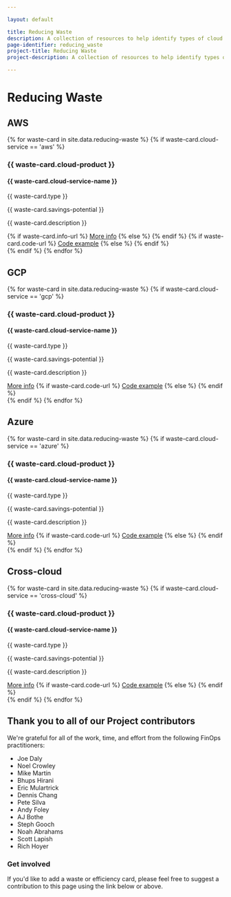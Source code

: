 ```yaml
---

layout: default

title: Reducing Waste
description: A collection of resources to help identify types of cloud cost waste by service provider, including links to additional tools.
page-identifier: reducing_waste
project-title: Reducing Waste
project-description: A collection of resources to help identify types of cloud cost waste by service provider, including links to additional tools.

---
```


# Reducing Waste

<h2>AWS</h2>

<div class="flex flex-col md:flex-row flex-wrap items-stretch">
{% for waste-card in site.data.reducing-waste %}
{% if waste-card.cloud-service == 'aws' %}
<div class="md:w-1/2 p-3 flex items-stretch">
<div class="w-full bg-gray-100 rounded-lg px-6 py-8 border-solid border-gray-100 border hover:border-green-500 transition-colors duration-200 shadow-sm cursor-pointer">
<h3 class="my-4 mt-0 text-lg font-normal text-gray-900 tracking-tight"> {{ waste-card.cloud-product }} </h3>
<h4 class="my-4 mt-0 text-lg font-normal text-gray-900 tracking-tight"> {{ waste-card.cloud-service-name }} </h4>

<p>{{ waste-card.type }}</p>
<p>{{ waste-card.savings-potential }}</p>
<p>{{ waste-card.description }}</p>
{% if waste-card.info-url %}
<a class="inline-flex justify-center py-2 px-2 border shadow-sm text-sm font-medium rounded-sm text-white bg-green-500 font-normal leading-none" href="{{ waste-card.info-url }}">More info</a>
{% else %}
{% endif %}
{% if waste-card.code-url %}
<a class="inline-flex justify-center py-2 px-2 border shadow-sm text-sm font-medium rounded-sm text-white bg-green-500 font-normal leading-none" href="{{ waste-card.code-url }}">Code example</a>
{% else %}
{% endif %}
</div>
</div>
{% endif %}
{% endfor %}
</div>

<h2>GCP</h2>

<div class="flex flex-col md:flex-row flex-wrap items-stretch">
{% for waste-card in site.data.reducing-waste %}
{% if waste-card.cloud-service == 'gcp' %}
<div class="md:w-1/2 p-3 flex items-stretch">
<div class="w-full bg-gray-100 rounded-lg px-6 py-8 border-solid border-gray-100 border hover:border-green-500 transition-colors duration-200 shadow-sm cursor-pointer">
<h3 class="my-4 mt-0 text-lg font-normal text-gray-900 tracking-tight"> {{ waste-card.cloud-product }} </h3>
<h4 class="my-4 mt-0 text-lg font-normal text-gray-900 tracking-tight"> {{ waste-card.cloud-service-name }} </h4>

<p>{{ waste-card.type }}</p>
<p>{{ waste-card.savings-potential }}</p>
<p>{{ waste-card.description }}</p>
<a class="inline-flex justify-center py-2 px-2 border shadow-sm text-sm font-medium rounded-sm text-white bg-green-500 font-normal leading-none" href="{{ waste-card.info-url }}">More info</a>
{% if waste-card.code-url %}
<a class="inline-flex justify-center py-2 px-2 border shadow-sm text-sm font-medium rounded-sm text-white bg-green-500 font-normal leading-none" href="{{ waste-card.code-url }}">Code example</a>
{% else %}
{% endif %}
</div>
</div>
{% endif %}
{% endfor %}
</div>

<h2>Azure</h2>

<div class="flex flex-col md:flex-row flex-wrap items-stretch">
{% for waste-card in site.data.reducing-waste %}
{% if waste-card.cloud-service == 'azure' %}
<div class="md:w-1/2 p-3 flex items-stretch">
<div class="w-full bg-gray-100 rounded-lg px-6 py-8 border-solid border-gray-100 border hover:border-green-500 transition-colors duration-200 shadow-sm cursor-pointer">
<h3 class="my-4 mt-0 text-lg font-normal text-gray-900 tracking-tight"> {{ waste-card.cloud-product }} </h3>
<h4 class="my-4 mt-0 text-lg font-normal text-gray-900 tracking-tight"> {{ waste-card.cloud-service-name }} </h4>

<p>{{ waste-card.type }}</p>
<p>{{ waste-card.savings-potential }}</p>
<p>{{ waste-card.description }}</p>
<a class="inline-flex justify-center py-2 px-2 border shadow-sm text-sm font-medium rounded-sm text-white bg-green-500 font-normal leading-none" href="{{ waste-card.info-url }}">More info</a>
{% if waste-card.code-url %}
<a class="inline-flex justify-center py-2 px-2 border shadow-sm text-sm font-medium rounded-sm text-white bg-green-500 font-normal leading-none" href="{{ waste-card.code-url }}">Code example</a>
{% else %}
{% endif %}
</div>
</div>
{% endif %}
{% endfor %}
</div>

<h2>Cross-cloud</h2>

<div class="flex flex-col md:flex-row flex-wrap items-stretch">
{% for waste-card in site.data.reducing-waste %}
{% if waste-card.cloud-service == 'cross-cloud' %}
<div class="md:w-1/2 p-3 flex items-stretch">
<div class="w-full bg-gray-100 rounded-lg px-6 py-8 border-solid border-gray-100 border hover:border-green-500 transition-colors duration-200 shadow-sm cursor-pointer">
<h3 class="my-4 mt-0 text-lg font-normal text-gray-900 tracking-tight"> {{ waste-card.cloud-product }} </h3>
<h4 class="my-4 mt-0 text-lg font-normal text-gray-900 tracking-tight"> {{ waste-card.cloud-service-name }} </h4>

<p>{{ waste-card.type }}</p>
<p>{{ waste-card.savings-potential }}</p>
<p>{{ waste-card.description }}</p>
<a class="inline-flex justify-center py-2 px-2 border shadow-sm text-sm font-medium rounded-sm text-white bg-green-500 font-normal leading-none" href="{{ waste-card.info-url }}">More info</a>
{% if waste-card.code-url %}
<a class="inline-flex justify-center py-2 px-2 border shadow-sm text-sm font-medium rounded-sm text-white bg-green-500 font-normal leading-none" href="{{ waste-card.code-url }}">Code example</a>
{% else %}
{% endif %}
</div>
</div>
{% endif %}
{% endfor %}
</div>

## Thank you to all of our Project contributors
We're grateful for all of the work, time, and effort from the following FinOps practitioners:

* Joe Daly
* Noel Crowley
* Mike Martin
* Bhups Hirani
* Eric Mulartrick
* Dennis Chang
* Pete Silva
* Andy Foley
* AJ Bothe
* Steph Gooch
* Noah Abrahams
* Scott Lapish
* Rich Hoyer

### Get involved

If you'd like to add a waste or efficiency card, please feel free to suggest a contribution to this page using the link below or above.
